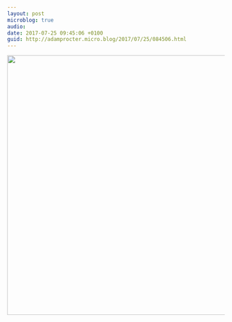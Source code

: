 ```yaml
---
layout: post
microblog: true
audio: 
date: 2017-07-25 09:45:06 +0100
guid: http://adamprocter.micro.blog/2017/07/25/084506.html
---
```



<img src="http://discursive.adamprocter.co.uk/uploads/2017/4ad6881751.jpg" width="600" height="600" />
